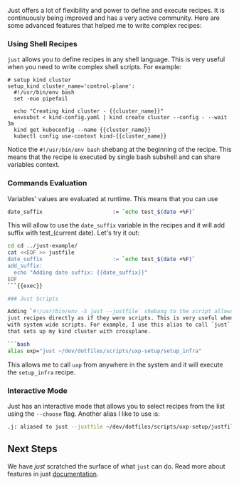 Just offers a lot of flexibility and power to define and execute recipes. It is
continuously being improved and has a very active community. Here are some
advanced features that helped me to write complex recipes:

### Using Shell Recipes

`just` allows you to define recipes in any shell language. This is very useful
when you need to write complex shell scripts. For example:

```justfile
# setup kind cluster
setup_kind cluster_name='control-plane':
  #!/usr/bin/env bash
  set -euo pipefail

  echo "Creating kind cluster - {{cluster_name}}"
  envsubst < kind-config.yaml | kind create cluster --config - --wait 3m
  kind get kubeconfig --name {{cluster_name}}
  kubectl config use-context kind-{{cluster_name}}
```

Notice the `#!/usr/bin/env bash` shebang at the beginning of the recipe. This
means that the recipe is executed by single bash subshell and can share
variables context.

### Commands Evaluation

Variables' values are evaluated at runtime. This means that you can use

```bash
date_suffix                      := `echo test_$(date +%F)`
```

This will allow to use the `date_suffix` variable in the recipes and it will
add suffix with test_(current date). Let's try it out:

```bash
cd cd ../just-example/
cat <<EOF >> justfile 
date_suffix                      := `echo test_$(date +%F)`
add_suffix:
  echo "Adding date suffix: {{date_suffix}}"
EOF
```{{exec}}

### Just Scripts

Adding `#!/usr/bin/env -S just --justfile` shebang to the script allows to call
just recipes directly as if they were scripts. This is very useful when working
with system wide scripts. For example, I use this alias to call `just` recipe
that sets up my kind cluster with crossplane.

```bash
alias uxp="just ~/dev/dotfiles/scripts/uxp-setup/setup_infra"
```

This allows me to call `uxp` from anywhere in the system and it will execute the
`setup_infra` recipe.

### Interactive Mode

Just has an interactive mode that allows you to select recipes from the list
using the `--choose` flag. Another alias I like to use is:

```bash
.j: aliased to just --justfile ~/dev/dotfiles/scripts/uxp-setup/justfile --working-directory ~/dev/dotfiles/scripts/uxp-setup --choose
```

## Next Steps

We have _just_ scratched the surface of what `just` can do. Read more about
features in just [documentation](https://just.systems/man/en/chapter_22.html).


